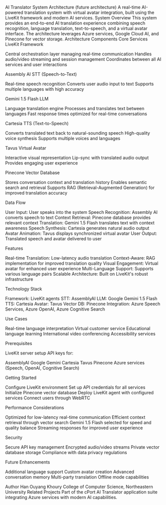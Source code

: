 AI Translator System Architecture (future architecture) 
A real-time AI-powered translation system with virtual avatar integration, built using the LiveKit framework and modern AI services.
System Overview
This system provides an end-to-end AI translation experience combining speech recognition, language translation, text-to-speech, and a virtual avatar interface. The architecture leverages Azure services, Google Cloud AI, and Pinecone for vector storage.
Architecture Components
Core Services
LiveKit Framework

Central orchestration layer managing real-time communication
Handles audio/video streaming and session management
Coordinates between all AI services and user interactions

Assembly AI STT (Speech-to-Text)

Real-time speech recognition
Converts user audio input to text
Supports multiple languages with high accuracy

Gemini 1.5 Flash LLM

Language translation engine
Processes and translates text between languages
Fast response times optimized for real-time conversations

Cartesia TTS (Text-to-Speech)

Converts translated text back to natural-sounding speech
High-quality voice synthesis
Supports multiple voices and languages

Tavus Virtual Avatar

Interactive visual representation
Lip-sync with translated audio output
Provides engaging user experience

Pinecone Vector Database

Stores conversation context and translation history
Enables semantic search and retrieval
Supports RAG (Retrieval-Augmented Generation) for improved translation accuracy

Data Flow

User Input: User speaks into the system
Speech Recognition: Assembly AI converts speech to text
Context Retrieval: Pinecone database provides relevant context
Translation: Gemini 1.5 Flash translates text with context awareness
Speech Synthesis: Cartesia generates natural audio output
Avatar Animation: Tavus displays synchronized virtual avatar
User Output: Translated speech and avatar delivered to user

Features

Real-time Translation: Low-latency audio translation
Context-Aware: RAG implementation for improved translation quality
Visual Engagement: Virtual avatar for enhanced user experience
Multi-Language Support: Supports various language pairs
Scalable Architecture: Built on LiveKit's robust infrastructure

Technology Stack

Framework: LiveKit agents
STT: AssemblyAI
LLM: Google Gemini 1.5 Flash
TTS: Cartesia
Avatar: Tavus
Vector DB: Pinecone
Integration: Azure Speech Services, Azure OpenAI, Azure Cognitive Search

Use Cases

Real-time language interpretation
Virtual customer service
Educational language learning
International video conferencing
Accessibility services

Prerequisites

LiveKit server setup
API keys for:

AssemblyAI
Google Gemini
Cartesia
Tavus
Pinecone
Azure services (Speech, OpenAI, Cognitive Search)



Getting Started

Configure LiveKit environment
Set up API credentials for all services
Initialize Pinecone vector database
Deploy LiveKit agent with configured services
Connect users through WebRTC

Performance Considerations

Optimized for low-latency real-time communication
Efficient context retrieval through vector search
Gemini 1.5 Flash selected for speed and quality balance
Streaming responses for improved user experience

Security

Secure API key management
Encrypted audio/video streams
Private vector database storage
Compliance with data privacy regulations

Future Enhancements

Additional language support
Custom avatar creation
Advanced conversation memory
Multi-party translation
Offline mode capabilities

Author
Han Ouyang
Khoury College of Computer Science, Northeastern University
Related Projects
Part of the cPort AI Translator application suite integrating Azure services with modern AI capabilities.
